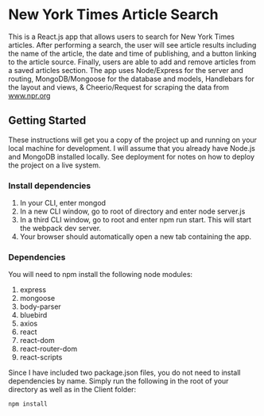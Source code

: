 # New York Times Article Search
This is a React.js app that allows users to search for New York Times articles. After performing a search, the user will see article results including the name of the article, the date and time of publishing, and a button linking to the article source. Finally, users are able to add and remove articles from a saved articles section. The app uses Node/Express for the server and routing, MongoDB/Mongoose for the database and models, Handlebars for the layout and views, & Cheerio/Request for scraping the data from www.npr.org

## Getting Started
These instructions will get you a copy of the project up and running on your local machine for development. I will assume that you already have Node.js and MongoDB installed locally. See deployment for notes on how to deploy the project on a live system.

### Install dependencies
 1. In your CLI, enter mongod
 2. In a new CLI window, go to root of directory and enter node server.js
 3. In a third CLI window, go to root and enter npm run start. This will start the webpack dev server.
 4. Your browser should automatically open a new tab containing the app.

### Dependencies
You will need to npm install the following node modules:

 1. express
 2. mongoose
 3. body-parser
 4. bluebird
 5. axios
 6. react
 7. react-dom
 8. react-router-dom
 9. react-scripts

Since I have included two package.json files, you do not need to install dependencies by name. Simply run the following in the root of your directory as well as in the Client folder:

```
npm install
```